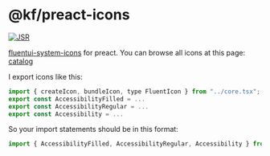 # @kf/preact-icons

[![JSR](https://jsr.io/badges/@kf/preact-icons)](https://jsr.io/@kf/preact-icons)

[fluentui-system-icons](https://github.com/microsoft/fluentui-system-icons.git)
for preact. You can browse all icons at this page: [catalog](https://react.fluentui.dev/?path=/docs/icons-catalog--page)

I export icons like this:

```js
import { createIcon, bundleIcon, type FluentIcon } from "../core.tsx";
export const AccessibilityFilled = ...
export const AccessibilityRegular = ...
export const Accessibility = ...
```

So your import statements should be in this format:

```js
import { AccessibilityFilled, AccessibilityRegular, Accessibility } from "jsr:@kf/preact-icons/icons/Accessibility.ts";
```
